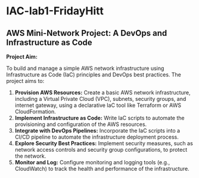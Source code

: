 # IAC-lab1-FridayHitt
## AWS Mini-Network Project: A DevOps and Infrastructure as Code

**Project Aim:**

To build and manage a simple AWS network infrastructure using Infrastructure as Code (IaC) principles and DevOps best practices. The project aims to:

1. **Provision AWS Resources:** Create a basic AWS network infrastructure, including a Virtual Private Cloud (VPC), subnets, security groups, and internet gateway, using a declarative IaC tool like Terraform or AWS CloudFormation.
2. **Implement Infrastructure as Code:** Write IaC scripts to automate the provisioning and configuration of the AWS resources.
3. **Integrate with DevOps Pipelines:** Incorporate the IaC scripts into a CI/CD pipeline to automate the infrastructure deployment process.
4. **Explore Security Best Practices:** Implement security measures, such as network access controls and security group configurations, to protect the network.
5. **Monitor and Log:** Configure monitoring and logging tools (e.g., CloudWatch) to track the health and performance of the infrastructure.
